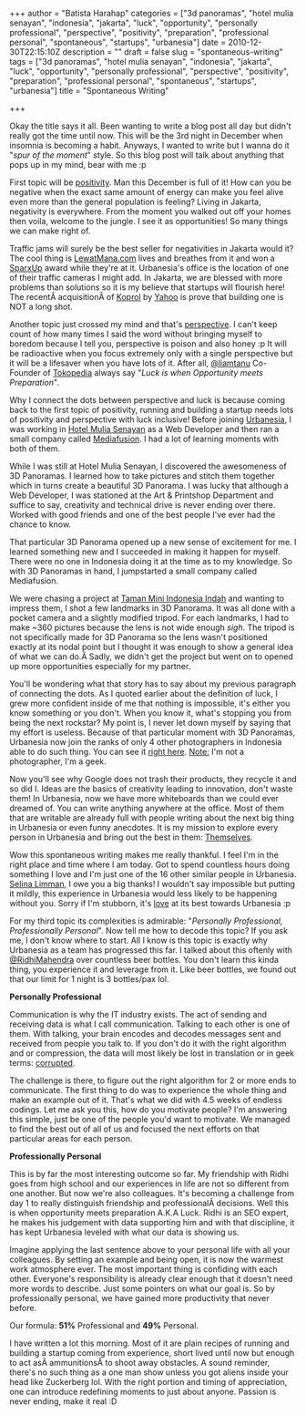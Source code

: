 +++
author = "Batista Harahap"
categories = ["3d panoramas", "hotel mulia senayan", "indonesia", "jakarta", "luck", "opportunity", "personally professional", "perspective", "positivity", "preparation", "professional personal", "spontaneous", "startups", "urbanesia"]
date = 2010-12-30T22:15:10Z
description = ""
draft = false
slug = "spontaneous-writing"
tags = ["3d panoramas", "hotel mulia senayan", "indonesia", "jakarta", "luck", "opportunity", "personally professional", "perspective", "positivity", "preparation", "professional personal", "spontaneous", "startups", "urbanesia"]
title = "Spontaneous Writing"

+++


Okay the title says it all. Been wanting to write a blog post all day but didn't really got the time until now. This will be the 3rd night in December when insomnia is becoming a habit. Anyways, I wanted to write but I wanna do it "<em>spur of the moment</em>" style. So this blog post will talk about anything that pops up in my mind, bear with me :p

First topic will be <span style="text-decoration: underline;">positivity</span>. Man this December is full of it! How can you be negative when the exact same amount of energy can make you feel alive even more than the general population is feeling? Living in Jakarta, negativity is everywhere. From the moment you walked out off your homes then voila, welcome to the jungle. I see it as opportunities! So many things we can make right of.

Traffic jams will surely be the best seller for negativities in Jakarta would it? The cool thing is <a href="http://r.bango29.com/hOiwK9" target="_blank">LewatMana.com</a> lives and breathes from it and won a <a href="http://www.sparxup.com" target="_blank">SparxUp</a> award while they're at it. Urbanesia's office is the location of one of their traffic cameras I might add. In Jakarta, we are blessed with more problems than solutions so it is my believe that startups will flourish here! The recentÂ acquisitionÂ of <a href="http://r.bango29.com/gdKycG" target="_blank">Koprol</a> by <a href="http://r.bango29.com/fDcau3" target="_blank">Yahoo</a> is prove that building one is NOT a long shot.

Another topic just crossed my mind and that's <span style="text-decoration: underline;">perspective</span>. I can't keep count of how many times I said the word without bringing myself to boredom because I tell you, perspective is poison and also honey :p It will be radioactive when you focus extremely only with a single perspective but it will be a lifesaver when you have lots of it. After all, <a href="http://r.bango29.com/fDiks5" target="_blank">@liamtanu</a> Co-Founder of <a href="http://r.bango29.com/fWnuuf" target="_blank">Tokopedia</a> always say "<em>Luck is when Opportunity meets Preparation</em>".

Why I connect the dots between perspective and luck is because coming back to the first topic of positivity, running and building a startup needs lots of positivity and perspective with luck inclusive! Before joining <a href="http://r.bango29.com/esOEup" target="_blank">Urbanesia</a>, I was working in <a href="http://r.bango29.com/eD8iMF" target="_blank">Hotel Mulia Senayan</a> as a Web Developer and then ran a small company called <a href="http://r.bango29.com/f3qZNZ" target="_blank">Mediafusion</a>. I had a lot of learning moments with both of them.

While I was still at Hotel Mulia Senayan, I discovered the awesomeness of 3D Panoramas. I learned how to take pictures and stitch them together which in turns create a beautiful 3D Panorama. I was lucky that although a Web Developer, I was stationed at the Art &amp; Printshop Department and suffice to say, creativity and technical drive is never ending over there. Worked with good friends and one of the best people I've ever had the chance to know.

That particular 3D Panorama opened up a new sense of excitement for me. I learned something new and I succeeded in making it happen for myself. There were no one in Indonesia doing it at the time as to my knowledge. So with 3D Panoramas in hand, I jumpstarted a small company called Mediafusion.

We were chasing a project at <a href="http://r.bango29.com/hd6GNW" target="_blank">Taman Mini Indonesia Indah</a> and wanting to impress them, I shot a few landmarks in 3D Panorama. It was all done with a pocket camera and a slightly modified tripod. For each landmarks, I had to make ~360 pictures because the lens is not wide enough *sigh*. The tripod is not specifically made for 3D Panorama so the lens wasn't positioned exactly at its nodal point but I thought it was enough to show a general idea of what we can do.Â Sadly, we didn't get the project but went on to opened up more opportunities especially for my partner.

You'll be wondering what that story has to say about my previous paragraph of connecting the dots. As I quoted earlier about the definition of luck, I grew more confident inside of me that nothing is impossible, it's either you know something or you don't. When you know it, what's stopping you from being the next rockstar? My point is, I never let down myself by saying that my effort is useless. Because of that particular moment with 3D Panoramas, Urbanesia now join the ranks of only 4 other photographers in Indonesia able to do such thing. You can see it <a href="http://r.bango29.com/eXVQIk" target="_blank">right here</a>. <span style="text-decoration: underline;">Note:</span> I'm not a photographer, I'm a geek.

Now you'll see why Google does not trash their products, they recycle it and so did I. Ideas are the basics of creativity leading to innovation, don't waste them! In Urbanesia, now we have more whiteboards than we could ever dreamed of. You can write anything anywhere at the office. Most of them that are writable are already full with people writing about the next big thing in Urbanesia or even funny anecdotes. It is my mission to explore every person in Urbanesia and bring out the best in them: <span style="text-decoration: underline;">Themselves</span>.

Wow this spontaneous writing makes me really thankful. I feel I'm in the right place and time where I am today. Got to spend countless hours doing something I love and I'm just one of the 16 other similar people in Urbanesia. <a href="http://r.bango29.com/dHgwtM" target="_blank">Selina Limman</a>, I owe you a big thanks! I wouldn't say impossible but putting it mildly, this experience in Urbanesia would less likely to be happening without you. Sorry if I'm stubborn, it's <span style="text-decoration: underline;">love</span> at its best towards Urbanesia :p

For my third topic its complexities is admirable: "<em>Personally Professional, Professionally Personal</em>". Now tell me how to decode this topic? If you ask me, I don't know where to start. All I know is this topic is exactly why Urbanesia as a team has progressed this far. I talked about this oftenly with <a href="http://r.bango29.com/gegDfy" target="_blank">@RidhiMahendra</a> over countless beer bottles. You don't learn this kinda thing, you experience it and leverage from it. Like beer bottles, we found out that our limit for 1 night is 3 bottles/pax lol.

<strong>Personally Professional</strong>

Communication is why the IT industry exists. The act of sending and receiving data is what I call communication. Talking to each other is one of them. With talking, your brain encodes and decodes messages sent and received from people you talk to. If you don't do it with the right algorithm and or compression, the data will most likely be lost in translation or in geek terms: <span style="text-decoration: underline;">corrupted</span>.

The challenge is there, to figure out the right algorithm for 2 or more ends to communicate. The first thing to do was to experience the whole thing and make an example out of it. That's what we did with 4.5 weeks of endless codings. Let me ask you this, how do you motivate people? I'm answering this simple, just be one of the people you'd want to motivate. We managed to find the best out of all of us and focused the next efforts on that particular areas for each person.

<strong>Professionally Personal</strong>

This is by far the most interesting outcome so far. My friendship with Ridhi goes from high school and our experiences in life are not so different from one another. But now we're also colleagues. It's becoming a challenge from day 1 to really distinguish friendship and professionalÂ decisions. Well this is when opportunity meets preparation A.K.A Luck. Ridhi is an SEO expert, he makes his judgement with data supporting him and with that discipline, it has kept Urbanesia leveled with what our data is showing us.

Imagine applying the last sentence above to your personal life with all your colleagues. By setting an example and being open, it is now the warmest work atmosphere ever. The most important thing is confiding with each other. Everyone's responsibility is already clear enough that it doesn't need more words to describe. Just some pointers on what our goal is. So by professionally personal, we have gained more productivity that never before.

Our formula: <strong>51%</strong> Professional and <strong>49%</strong> Personal.

I have written a lot this morning. Most of it are plain recipes of running and building a startup coming from experience, short lived until now but enough to act asÂ ammunitionsÂ to shoot away obstacles. A sound reminder, there's no such thing as a one man show unless you got aliens inside your head like Zuckerberg lol. With the right portion and timing of appreciation, one can introduce redefining moments to just about anyone. Passion is never ending, make it real :D